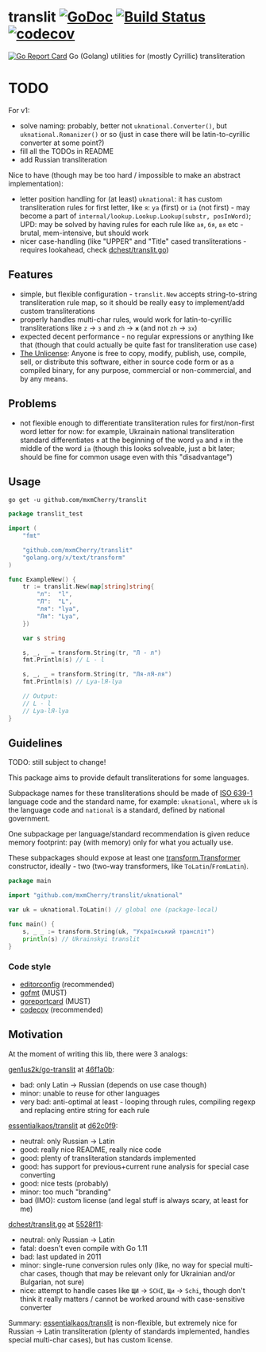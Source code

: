 # translit [![GoDoc](https://godoc.org/github.com/mxmCherry/translit?status.svg)](https://godoc.org/github.com/mxmCherry/translit) [![Build Status](https://travis-ci.org/mxmCherry/translit.svg?branch=master)](https://travis-ci.org/mxmCherry/translit) [![codecov](https://codecov.io/gh/mxmCherry/translit/branch/master/graph/badge.svg)](https://codecov.io/gh/mxmCherry/translit)
 [![Go Report Card](https://goreportcard.com/badge/github.com/mxmCherry/translit)](https://goreportcard.com/report/github.com/mxmCherry/translit)
Go (Golang) utilities for (mostly Cyrillic) transliteration

# TODO

For v1:

- solve naming: probably, better not `uknational.Converter()`, but `uknational.Romanizer()` or so (just in case there will be latin-to-cyrillic converter at some point?)
- fill all the TODOs in README
- add Russian transliteration

Nice to have (though may be too hard / impossible to make an abstract implementation):

- letter position handling for (at least) `uknational`: it has custom transliteration rules for first letter, like `я`: `ya` (first) or `ia` (not first) - may become a part of `internal/lookup.Lookup.Lookup(substr, posInWord)`; UPD: may be solved by having rules for each rule like `ая`, `бя`, `вя` etc - brutal, mem-intensive, but should work
- nicer case-handling (like "UPPER" and "Title" cased transliterations - requires lookahead, check [dchest/translit.go](https://github.com/dchest/translit.go))

## Features

- simple, but flexible configuration - `translit.New` accepts string-to-string transliteration rule map, so it should be really easy to implement/add custom transliterations
- properly handles multi-char rules, would work for latin-to-cyrillic transliterations like `z` -> `з` and `zh` -> `ж` (and not `zh` -> `зх`)
- expected decent performance - no regular expressions or anything like that (though that could actually be quite fast for transliteration use case)
- [The Unlicense](https://tldrlegal.com/license/unlicense): Anyone is free to copy, modify, publish, use, compile, sell, or distribute this software, either in source code form or as a compiled binary, for any purpose, commercial or non-commercial, and by any means.

## Problems

- not flexible enough to differentiate transliteration rules for first/non-first word letter for now: for example, Ukrainain national transliteration standard differentiates `я` at the beginning of the word `ya` and `я` in the middle of the word `ia` (though this looks solveable, just a bit later; should be fine for common usage even with this "disadvantage")

## Usage

```shell
go get -u github.com/mxmCherry/translit
```

```go
package translit_test

import (
	"fmt"

	"github.com/mxmCherry/translit"
	"golang.org/x/text/transform"
)

func ExampleNew() {
	tr := translit.New(map[string]string{
		"л":  "l",
		"Л":  "L",
		"ля": "lya",
		"Ля": "Lya",
	})

	var s string

	s, _, _ = transform.String(tr, "Л - л")
	fmt.Println(s) // L - l

	s, _, _ = transform.String(tr, "Ля-лЯ-ля")
	fmt.Println(s) // Lya-lЯ-lya

	// Output:
	// L - l
	// Lya-lЯ-lya
}
```

## Guidelines

TODO: still subject to change!

This package aims to provide default transliterations for some languages.

Subpackage names for these transliterations should be made of [ISO 639-1](https://en.wikipedia.org/wiki/ISO_639-1) language code and the standard name, for example: `uknational`, where `uk` is the language code and `national` is a standard, defined by national government.

One subpackage per language/standard recommendation is given reduce memory footprint: pay (with memory) only for what you actually use.

These subpackages should expose at least one [transform.Transformer](https://godoc.org/golang.org/x/text/transform#Transformer) constructor, ideally - two (two-way transformers, like `ToLatin`/`FromLatin`).

```go
package main

import "github.com/mxmCherry/translit/uknational"

var uk = uknational.ToLatin() // global one (package-local)

func main() {
	s, _ _ := transform.String(uk, "Український трансліт")
	println(s) // Ukrainskyi translit
}
```

### Code style

- [editorconfig](https://editorconfig.org/) (recommended)
- [gofmt](https://blog.golang.org/go-fmt-your-code) (MUST)
- [goreportcard](https://goreportcard.com/report/github.com/mxmCherry/translit) (MUST)
- [codecov](https://codecov.io/gh/mxmCherry/translit) (recommended)

## Motivation

At the moment of writing this lib, there were 3 analogs:

[gen1us2k/go-translit](github.com/gen1us2k/go-translit) at [46f1a0b](https://github.com/gen1us2k/go-translit/commit/46f1a0be552caadbdbc19cf9a6705c4402b7ab47):

- bad: only Latin -> Russian (depends on use case though)
- minor: unable to reuse for other languages
- very bad: anti-optimal at least  - looping through rules, compiling regexp and replacing entire string for each rule

[essentialkaos/translit](https://github.com/essentialkaos/translit) at [d62c0f9](https://github.com/essentialkaos/translit/commit/d62c0f98f9b32cda180f3e875d80a6afbaf34d9b):

- neutral: only Russian -> Latin
- good: really nice README, really nice code
- good: plenty of transliteration standards implemented
- good: has support for previous+current rune analysis for special case converting
- good: nice tests (probably)
- minor: too much "branding"
- bad (IMO): custom license (and legal stuff is always scary, at least for me)

[dchest/translit.go](https://github.com/dchest/translit.go) at [5528f11](https://github.com/dchest/translit.go/commit/5528f1177236f74b86bf5eecb7381bcda1074cba):

- neutral: only Russian -> Latin
- fatal: doesn't even compile with Go 1.11
- bad: last updated in 2011
- minor: single-rune conversion rules only (like, no way for special multi-char cases, though that may be relevant only for Ukrainian and/or Bulgarian, not sure)
- nice: attempt to handle cases like `ЩИ` -> `SCHI`, `Щи` -> `Schi`, though don't think it really matters / cannot be worked around with case-sensitive converter

Summary: [essentialkaos/translit](https://github.com/essentialkaos/translit) is non-flexible, but extremely nice for Russian -> Latin transliteration (plenty of standards implemented, handles special multi-char cases), but has custom license.
